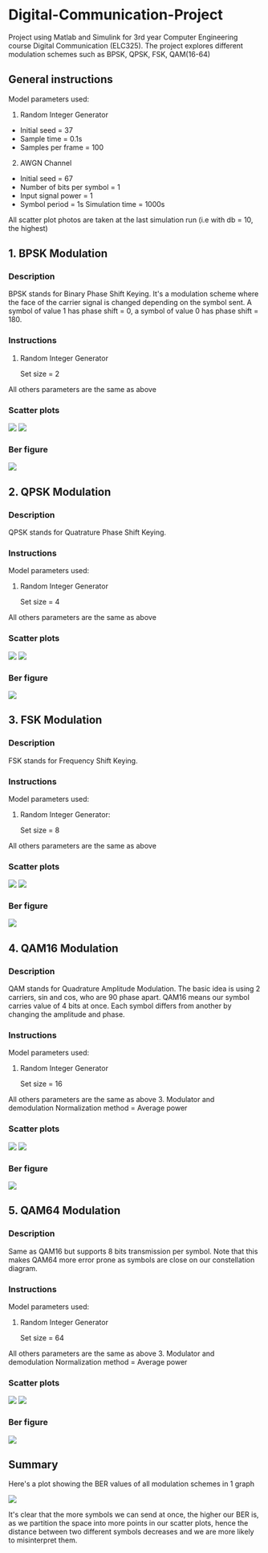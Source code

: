 # Digital-Communication-Project
Project using Matlab and Simulink for 3rd year Computer Engineering course Digital Communication (ELC325). The project explores different modulation schemes such as BPSK, QPSK, FSK, QAM(16-64)

## General instructions
Model parameters used:
1. Random Integer Generator
* Initial seed = 37
* Sample time = 0.1s
* Samples per frame = 100
2. AWGN Channel 
* Initial seed = 67
* Number of bits per symbol = 1
* Input signal power = 1
* Symbol period = 1s
Simulation time = 1000s

All scatter plot photos are taken at the last simulation run (i.e with db = 10, the highest)

## 1. BPSK Modulation
### Description
BPSK stands for Binary Phase Shift Keying. It's a modulation scheme where the face of the carrier signal is changed depending on the symbol sent. A symbol of value 1 has phase shift = 0, a symbol of value 0 has phase shift = 180.

### Instructions
1. Random Integer Generator

    Set size = 2

All others parameters are the same as above

### Scatter plots
![](BPSK/Before%20noise.jpg) ![](BPSK/After%20noise.jpg)

### Ber figure
![](BPSK/BPSK(semilogY).jpg)

## 2. QPSK Modulation
### Description
QPSK stands for Quatrature Phase Shift Keying. 

### Instructions
Model parameters used:
1. Random Integer Generator

    Set size = 4

All others parameters are the same as above

### Scatter plots
![](QPSK/Before%20noise.jpg) ![](QPSK/After%20noise.jpg)

### Ber figure
![](QPSK/QPSK(semilogY).jpg)

## 3. FSK Modulation
### Description
FSK stands for Frequency Shift Keying. 

### Instructions
Model parameters used:
1. Random Integer Generator:

    Set size = 8

All others parameters are the same as above

### Scatter plots
![](FSK/Before%20noise.jpg) ![](FSK/After%20noise.jpg)

### Ber figure
![](FSK/FSK(semilogY).jpg)

## 4. QAM16 Modulation
### Description
QAM stands for Quadrature Amplitude Modulation. The basic idea is using 2 carriers, sin and cos, who are 90 phase apart.
QAM16 means our symbol carries value of 4 bits at once. Each symbol differs from another by changing the amplitude and phase. 

### Instructions
Model parameters used:
1. Random Integer Generator

    Set size = 16

All others parameters are the same as above
3. Modulator and demodulation
Normalization method = Average power

### Scatter plots
![](QAM16/Before%20noise.jpg) ![](QAM16/After%20noise.jpg)

### Ber figure
![](QAM16/QAM16(semilogY).jpg)

## 5. QAM64 Modulation
### Description
Same as QAM16 but supports 8 bits transmission per symbol. Note that this makes QAM64 more error prone as symbols are close on our constellation diagram. 

### Instructions
Model parameters used:
1. Random Integer Generator

    Set size = 64

All others parameters are the same as above
3. Modulator and demodulation
Normalization method = Average power

### Scatter plots
![](QAM64/Before%20noise.jpg) ![](QAM64/After%20noise.jpg)

### Ber figure
![](QAM64/QAM64(semilogY).jpg)

## Summary
Here's a plot showing the BER values of all modulation schemes in 1 graph

![](Ber.jpg)

It's clear that the more symbols we can send at once, the higher our BER is, as we partition the space into more points in our scatter plots, hence the distance between two different symbols decreases and we are more likely to misinterpret them.